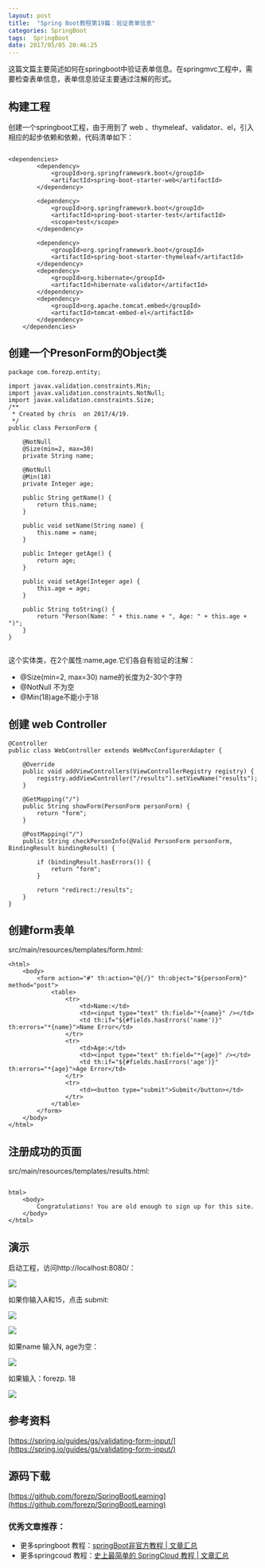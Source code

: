 ```yaml
---
layout: post
title:  "Spring Boot教程第19篇：验证表单信息"
categories: SpringBoot
tags:  SpringBoot
date: 2017/05/05 20:46:25
---
```





这篇文篇主要简述如何在springboot中验证表单信息。在springmvc工程中，需要检查表单信息，表单信息验证主要通过注解的形式。

<!--more-->

## 构建工程

创建一个springboot工程，由于用到了 web 、thymeleaf、validator、el，引入相应的起步依赖和依赖，代码清单如下：

```

<dependencies> 
		<dependency>
			<groupId>org.springframework.boot</groupId>
			<artifactId>spring-boot-starter-web</artifactId>
		</dependency>

		<dependency>
			<groupId>org.springframework.boot</groupId>
			<artifactId>spring-boot-starter-test</artifactId>
			<scope>test</scope>
		</dependency>

		<dependency>
			<groupId>org.springframework.boot</groupId>
			<artifactId>spring-boot-starter-thymeleaf</artifactId>
		</dependency>
		<dependency>
			<groupId>org.hibernate</groupId>
			<artifactId>hibernate-validator</artifactId>
		</dependency>
		<dependency>
			<groupId>org.apache.tomcat.embed</groupId>
			<artifactId>tomcat-embed-el</artifactId>
		</dependency>
	</dependencies>

```

## 创建一个PresonForm的Object类

```
package com.forezp.entity;

import javax.validation.constraints.Min;
import javax.validation.constraints.NotNull;
import javax.validation.constraints.Size;
/**
 * Created by chris  on 2017/4/19.
 */
public class PersonForm {

    @NotNull
    @Size(min=2, max=30)
    private String name;

    @NotNull
    @Min(18)
    private Integer age;

    public String getName() {
        return this.name;
    }

    public void setName(String name) {
        this.name = name;
    }

    public Integer getAge() {
        return age;
    }

    public void setAge(Integer age) {
        this.age = age;
    }

    public String toString() {
        return "Person(Name: " + this.name + ", Age: " + this.age + ")";
    }
}


```

这个实体类，在2个属性:name,age.它们各自有验证的注解：

* @Size(min=2, max=30) name的长度为2-30个字符
* @NotNull 不为空
* @Min(18)age不能小于18

## 创建 web Controller

```
@Controller
public class WebController extends WebMvcConfigurerAdapter {

    @Override
    public void addViewControllers(ViewControllerRegistry registry) {
        registry.addViewController("/results").setViewName("results");
    }

    @GetMapping("/")
    public String showForm(PersonForm personForm) {
        return "form";
    }

    @PostMapping("/")
    public String checkPersonInfo(@Valid PersonForm personForm, BindingResult bindingResult) {

        if (bindingResult.hasErrors()) {
            return "form";
        }

        return "redirect:/results";
    }
}

```

## 创建form表单

src/main/resources/templates/form.html:



```
<html>
    <body>
        <form action="#" th:action="@{/}" th:object="${personForm}" method="post">
            <table>
                <tr>
                    <td>Name:</td>
                    <td><input type="text" th:field="*{name}" /></td>
                    <td th:if="${#fields.hasErrors('name')}" th:errors="*{name}">Name Error</td>
                </tr>
                <tr>
                    <td>Age:</td>
                    <td><input type="text" th:field="*{age}" /></td>
                    <td th:if="${#fields.hasErrors('age')}" th:errors="*{age}">Age Error</td>
                </tr>
                <tr>
                    <td><button type="submit">Submit</button></td>
                </tr>
            </table>
        </form>
    </body>
</html>

``` 


## 注册成功的页面

src/main/resources/templates/results.html:


```

html>
	<body>
		Congratulations! You are old enough to sign up for this site.
	</body>
</html>

```

## 演示

启动工程，访问http://localhost:8080/：

![](https://spring.io/guides/gs/validating-form-input/images/valid-01.png)

如果你输入A和15，点击 submit:

![](https://spring.io/guides/gs/validating-form-input/images/valid-02.png)

![](https://spring.io/guides/gs/validating-form-input/images/valid-03.png)

如果name 输入N, age为空：

![](https://spring.io/guides/gs/validating-form-input/images/valid-04.png)

如果输入：forezp. 18

![](https://spring.io/guides/gs/validating-form-input/images/valid-05.png)

## 参考资料

[https://spring.io/guides/gs/validating-form-input/](https://spring.io/guides/gs/validating-form-input/)

## 源码下载
[https://github.com/forezp/SpringBootLearning](https://github.com/forezp/SpringBootLearning)


### 优秀文章推荐：

* 更多springboot 教程：[springBoot非官方教程 | 文章汇总](http://blog.csdn.net/forezp/article/details/70341818)
* 更多springcoud 教程：[史上最简单的 SpringCloud 教程 |  文章汇总](http://blog.csdn.net/forezp/article/details/70148833)
